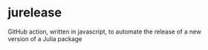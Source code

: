# jurelease
GitHub action, written in javascript, to automate the release of a new version of a Julia package
